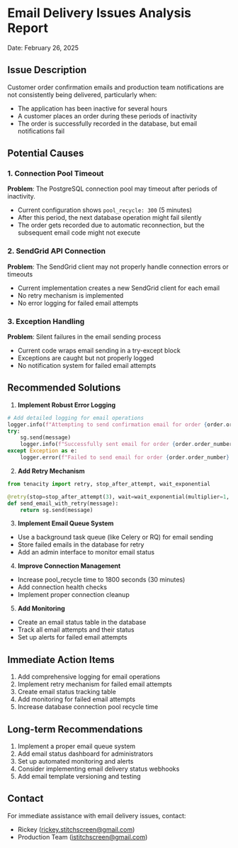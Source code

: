 # Email Delivery Issues Analysis Report
Date: February 26, 2025

## Issue Description
Customer order confirmation emails and production team notifications are not consistently being delivered, particularly when:
- The application has been inactive for several hours
- A customer places an order during these periods of inactivity
- The order is successfully recorded in the database, but email notifications fail

## Potential Causes

### 1. Connection Pool Timeout
**Problem**: The PostgreSQL connection pool may timeout after periods of inactivity.
- Current configuration shows `pool_recycle: 300` (5 minutes)
- After this period, the next database operation might fail silently
- The order gets recorded due to automatic reconnection, but the subsequent email code might not execute

### 2. SendGrid API Connection
**Problem**: The SendGrid client may not properly handle connection errors or timeouts
- Current implementation creates a new SendGrid client for each email
- No retry mechanism is implemented
- No error logging for failed email attempts

### 3. Exception Handling
**Problem**: Silent failures in the email sending process
- Current code wraps email sending in a try-except block
- Exceptions are caught but not properly logged
- No notification system for failed email attempts

## Recommended Solutions

1. **Implement Robust Error Logging**
```python
# Add detailed logging for email operations
logger.info(f"Attempting to send confirmation email for order {order.order_number}")
try:
    sg.send(message)
    logger.info(f"Successfully sent email for order {order.order_number}")
except Exception as e:
    logger.error(f"Failed to send email for order {order.order_number}: {str(e)}")
```

2. **Add Retry Mechanism**
```python
from tenacity import retry, stop_after_attempt, wait_exponential

@retry(stop=stop_after_attempt(3), wait=wait_exponential(multiplier=1, min=4, max=10))
def send_email_with_retry(message):
    return sg.send(message)
```

3. **Implement Email Queue System**
- Use a background task queue (like Celery or RQ) for email sending
- Store failed emails in the database for retry
- Add an admin interface to monitor email status

4. **Improve Connection Management**
- Increase pool_recycle time to 1800 seconds (30 minutes)
- Add connection health checks
- Implement proper connection cleanup

5. **Add Monitoring**
- Create an email status table in the database
- Track all email attempts and their status
- Set up alerts for failed email attempts

## Immediate Action Items

1. Add comprehensive logging for email operations
2. Implement retry mechanism for failed email attempts
3. Create email status tracking table
4. Add monitoring for failed email attempts
5. Increase database connection pool recycle time

## Long-term Recommendations

1. Implement a proper email queue system
2. Add email status dashboard for administrators
3. Set up automated monitoring and alerts
4. Consider implementing email delivery status webhooks
5. Add email template versioning and testing

## Contact
For immediate assistance with email delivery issues, contact:
- Rickey (rickey.stitchscreen@gmail.com)
- Production Team (istitchscreen@gmail.com)
